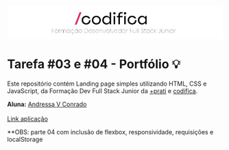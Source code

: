 ![Logo](./assets/img.png)

# Tarefa #03 e #04 - Portfólio 💡

Este repositório contém Landing page simples utilizando HTML, CSS e JavaScript, da Formação Dev Full Stack Junior da [+prati](https://www.maisprati.com.br/) e [codifica](https://www.codificaedu.com.br/).

**Aluna:** [Andressa V Conrado](https://andressavconradoportfolio.netlify.app/)
<br><br>
[Link aplicação](https://andressavcon.github.io/portfolio/)

\*\*OBS: parte 04 com inclusão de flexbox, responsividade, requisições e localStorage
